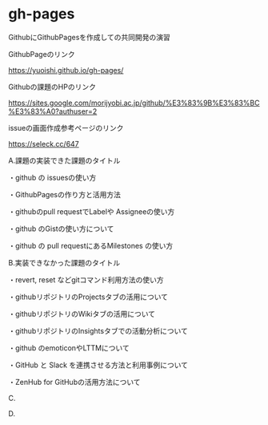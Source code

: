 # gh-pages
GithubにGithubPagesを作成しての共同開発の演習

GithubPageのリンク

https://yuoishi.github.io/gh-pages/

Githubの課題のHPのリンク

https://sites.google.com/morijyobi.ac.jp/github/%E3%83%9B%E3%83%BC%E3%83%A0?authuser=2

issueの画面作成参考ページのリンク

https://seleck.cc/647

A.課題の実装できた課題のタイトル

・github の issuesの使い方

・GithubPagesの作り方と活用方法

・githubのpull requestでLabelや Assigneeの使い方

・github のGistの使い方について

・github の pull requestにあるMilestones の使い方 

B.実装できなかった課題のタイトル

・revert, reset などgitコマンド利用方法の使い方

・githubリポジトリのProjectsタブの活用について

・githubリポジトリのWikiタブの活用について

・githubリポジトリのInsightsタブでの活動分析について

・github のemoticonやLTTMについて

・GitHub と Slack を連携させる方法と利用事例について

・ZenHub for GitHubの活用方法について

C.

D.
